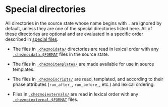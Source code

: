 # Special directories

All directories in the source state whose name begins with `.` are ignored by
default, unless they are one of the special directories listed here. All of
these directories are optional and are evaluated in a specific order described
in [special files][special-files].

- The files in [`.chezmoidata/`][data-dir] directories are read in lexical order
  with any [`.chezmoidata.$FORMAT`][data] files in the source state.

- The files in [`.chezmoitemplates/`][templates] are made available for use in
  source templates.

- The files in [`.chezmoiscripts/`][scripts] are read, templated, and according
  to their phase attributes (`run_after_`, `run_before_`, etc.) and lexical
  ordering.

- Files in [`.chezmoiexternals/`][externals-dir] are read in lexical order with
  any [`.chezmoiexternal.$FORMAT`][external] files.

[data-dir]: /reference/special-directories/chezmoidata.md
[data]: /reference/special-files/chezmoidata-format.md
[external]: /reference/special-files/chezmoiexternal-format.md
[externals-dir]: /reference/special-directories/chezmoiexternals.md
[scripts]: /reference/special-directories/chezmoiscripts.md
[templates]: /reference/special-directories/chezmoitemplates.md
[special-files]: /reference/special-files/index.md
